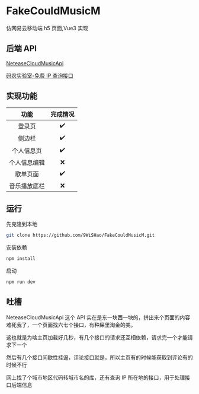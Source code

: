 # FakeCouldMusicM

仿网易云移动端 h5 页面,Vue3 实现

## 后端 API

[NeteaseCloudMusicApi](https://github.com/Binaryify/NeteaseCloudMusicApi)

[码农实验室-免费 IP 查询接口](https://www.fkcoder.com/)

## 实现功能

|     功能     | 完成情况 |
| :----------: | :------: |
|    登录页    |    ✔️    |
|    侧边栏    |    ✔️    |
|  个人信息页  |    ✔️    |
| 个人信息编辑 |    ❌    |
|   歌单页面   |    ✔️    |
| 音乐播放底栏 |    ❌    |

## 运行

先克隆到本地

```bash
git clone https://github.com/9WiSHao/FakeCouldMusicM.git
```

安装依赖

```bash
npm install
```

启动

```bash
npm run dev
```

## 吐槽

NeteaseCloudMusicApi 这个 API 实在是东一块西一块的，拼出来个页面的内容难死我了，一个页面找六七个接口，有种屎里淘金的美。

这也就是为啥主页加载好几秒，有几个接口的请求还互相依赖，请求完一个才能请求下一个

然后有几个接口间歇性挂逼，评论接口就是，所以主页有的时候能获取到评论有的时候不行

网上找了个城市地区代码转城市名的库，还有查询 IP 所在地的接口，用于处理接口后端信息
